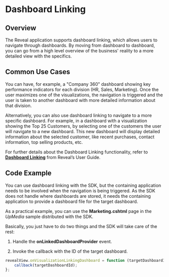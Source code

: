 # Dashboard Linking

## Overview

The Reveal application supports dashboard linking, which allows users to navigate through dashboards. By moving from dashboard to dashboard, you can go from a high level overview of the business' reality to a more detailed view with the specifics.

## Common Use Cases

You can have, for example, a "Company 360" dashboard showing key
performance indicators for each division (HR, Sales, Marketing). Once the user maximizes one of the visualizations, the navigation is
triggered and the user is taken to another dashboard with more detailed information about that division.

Alternatively, you can also use dashboard linking to navigate to a more specific dashboard. For example, in a dashboard with a visualization showing the Top 25 Customers, by selecting one of the customers the user will navigate to a new dashboard. This new dashboard will display detailed information about the selected customer, like recent purchases, contact information, top selling products, etc.

For further details about the Dashboard Linking functionality, refer to [**Dashboard Linking**](https://www.revealbi.io/help/dashboard-linking) from Reveal’s User Guide.

## Code Example

You can use dashboard linking with the SDK, but the containing
application needs to be involved when the navigation is being triggered.
As the SDK does not handle where dashboards are stored, it needs the
containing application to provide a dashboard file for the target
dashboard.

As a practical example, you can use the **Marketing.cshtml** page in the *UpMedia* sample distributed with the SDK.

Basically, you just have to do two things and the SDK will take care of the rest:

1.  Handle the __onLinkedDashboardProvider__ event.

2.  Invoke the callback with the ID of the target dashboard.

``` js
revealView.onVisualizationLinkingDashboard = function (targetDashboardId, linkTitle) {
    callback(targetDashboardId);
};
```
